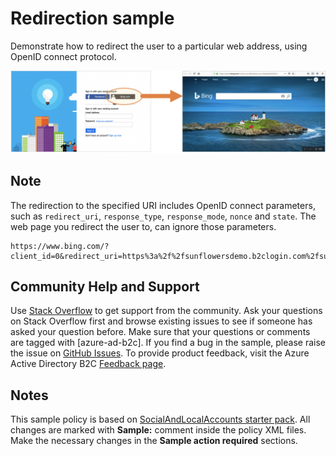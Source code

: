 # Redirection sample

Demonstrate how to redirect the user to a particular web address, using OpenID connect protocol.

![The sign-in or sign-up screen. User clicks button "bing.com" and is redirect to Bing.](media/redirect.png)

## Note

The redirection to the specified URI includes OpenID connect parameters, such as `redirect_uri`, `response_type`, `response_mode`, `nonce` and `state`. The web page you redirect the user to, can ignore those parameters.

```
https://www.bing.com/?client_id=0&redirect_uri=https%3a%2f%2fsunflowersdemo.b2clogin.com%2fsunflowersdemo.onmicrosoft.com%2foauth2%2fauthresp&response_type=id_token&response_mode=form_post&nonce=gvdO58Df%2bupXPVhQf%2bifNw%3d%3d&state=StateProperties%3deyJTSUQiOiJ4LW1zLWNwaW0tcmM6ZDYzN2Y0NGYtZDhmNS00ZTM3LTlmYjgtOTVhODg4MGNlYTc4IiwiVElEIjoiNzE2ZDg2MWUtOGE4Yy00MGNlLWEwODMtYjA4NjE4ZDY5ZDIwIn0
```


## Community Help and Support
Use [Stack Overflow](https://stackoverflow.com/questions/tagged/azure-ad-b2c) to get support from the community. Ask your questions on Stack Overflow first and browse existing issues to see if someone has asked your question before. Make sure that your questions or comments are tagged with [azure-ad-b2c].
If you find a bug in the sample, please raise the issue on [GitHub Issues](https://github.com/azure-ad-b2c/samples/issues).
To provide product feedback, visit the Azure Active Directory B2C [Feedback page](https://feedback.azure.com/forums/169401-azure-active-directory?category_id=160596).

## Notes
This sample policy is based on [SocialAndLocalAccounts starter pack](https://github.com/Azure-Samples/active-directory-b2c-custom-policy-starterpack/tree/master/SocialAndLocalAccounts). All changes are marked with **Sample:** comment inside the policy XML files. Make the necessary changes in the **Sample action required** sections. 
